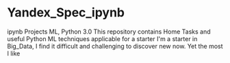# Yandex_Spec_ipynb
ipynb Projects ML, Python 3.0
This repository contains Home Tasks and useful Python ML techniques applicable for a starter
I'm a starter in Big_Data, I find it difficult and challenging to discover new now. Yet the most I like
